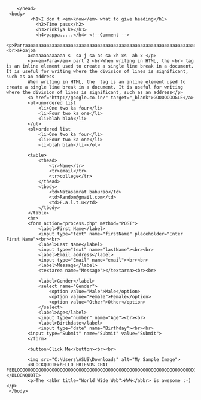 <!DOCTYPE Html>
<Html>
	   <head>
              <title> Html Cheet sheet</title>
                     

	    </head>
	 <body>
	 	     <h1>I don t <em>know</em> what to give heading</h1>
               <h2>Time pass</h2>
               <h3>rinkiya ke</h3>
               <h4>pappa.....</h4> <!--Comment -->
	 		<p>Parraaaaaaaaaaaaaaaaaaaaaaaaaaaaaaaaaaaaaaaaaaaaaaaaaaaaaaaaaaaaaaaaaaaaaaaaa <br>akoajoa
	 		axaaaaaaaaaaaa s  sa j sa as sa xh xs  ah x	</p>
	 		<p><em>Para</em> part 2 <br>When writing in HTML, the <br> tag is an inline element used to create a single line break in a document. It is useful for writing where the division of lines is significant, such as an address
	 		When writing in HTML, the  tag is an inline element used to create a single line break in a document. It is useful for writing where the division of lines is significant, such as an address</p>
	 		<a href="http://google.co.in/" target="_blank">GOOOOOOOGLE</a>
	 		<ul>unordered list
	 		    <li>One two ka four</li>
	 		    <li>Four two ka one</li>
	 		    <li>blah blah</li>
	 		</ul>
	 		<ol>ordered list
	 		    <li>One two ka four</li>
	 		    <li>Four two ka one</li>
	 		    <li>blah blah</li></ol>

	 		<table>
	 			<thead>
	 				<tr>Name</tr>
	 				<tr>email</tr>
	 				<tr>college</tr>
	 			</thead>
	 			<tbody>
	 				<td>Natasamrat baburao</td>
	 				<td>Random@gmail.com</td>
	 				<td>F.a.l.t.u</td>
	 			</tbody>
	 		</table> 
	 		<hr>
	 		<form action="process.php" method="POST">
	 			<label>First Name</label>
	 			<input type="text" name="firstName" placeholder="Enter First Name"><br><br>
	 			<label>Last Name</label>
	 			<input type="text" name="lastName"><br><br>
	 			<label>Email address</label>
	 			<input type="Email" name="email"><br><br>
	 			<label>Message</label>
	 			<textarea name="Message"></textarea><br><br>

	 			<label>Gender</label>
	 			<select name="Gender">
	 				<option value="Male">Male</option>
	 				<option value="Female">Female</option>
	 				<option value="Other">Other</option>
	 			</select>
	 			<label>Age</label>
	 			<input type="number" name="Age"><br><br>
	 			<label>Birthdate</label>
	 			<input type="date" name="Birthday"><br><br>
	 		<input type="Submit" name="Submit" value="Submit">
	 		</form>

	 		<button>Click Me</button><br><br>

	 		<img src="C:\Users\ASUS\Downloads" alt="My Sample Image">
	 		<BLOCKQUOTE>hELLO FRIENDS CHAI PEELOOOOOOOOOOOOOOOOOOOOOOOOOOOOOOOOOOOOOOOOOOOOOOOOOOOOOOOOOOOOOOOOOOOOOOOOOOOOOOOOOOOOOOOOOOOOOOOOOOOOOOOOOOOOOOOOOOOOOOOOOOOOOOOOOOOOOOOOOOOOOOOOOOOOOOOOOOOOOOOOOOOOOOOOOOOOOOOOOOOOOOOOOOOOOOOOOOO!!!!!!!!!!!!!!!!!!!!!!!!!!!!!!</BLOCKQUOTE>
	 		<p>The <abbr title="World Wide Web">WWW</abbr> is awesome :-)</p>
	 </body>   


</html>
